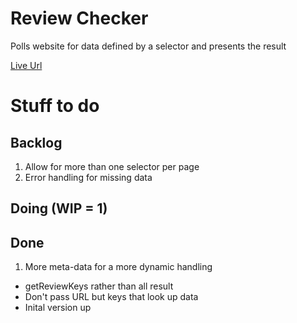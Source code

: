 # Review Checker
Polls website for data defined by a selector and presents the result

[Live Url](https://j0f1kw9je5.execute-api.us-east-1.amazonaws.com/latest)

# Stuff to do
## Backlog
1. Allow for more than one selector per page
1. Error handling for missing data

## Doing (WIP = 1)

## Done
1. More meta-data for a more dynamic handling
* getReviewKeys rather than all result
* Don't pass URL but keys that look up data
* Inital version up